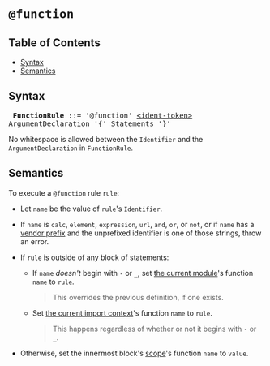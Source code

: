# `@function`

## Table of Contents

* [Syntax](#syntax)
* [Semantics](#semantics)

## Syntax

<x><pre>
**FunctionRule** ::= '@function' [\<ident-token>][] ArgumentDeclaration '{' Statements '}'
</pre></x>

[\<ident-token>]: https://drafts.csswg.org/css-syntax-3/#ident-token-diagram

No whitespace is allowed between the `Identifier` and the `ArgumentDeclaration`
in `FunctionRule`.

## Semantics

To execute a `@function` rule `rule`:

* Let `name` be the value of `rule`'s `Identifier`.

* If `name` is `calc`, `element`, `expression`, `url`, `and`, `or`, or `not`, or
  if `name` has a [vendor prefix] and the unprefixed identifier is one of those
  strings, throw an error.

  [vendor prefix]: ../syntax.md#vendor-prefix

* If `rule` is outside of any block of statements:

  * If `name` *doesn't* begin with `-` or `_`, set [the current module][]'s
    function `name` to `rule`.

    > This overrides the previous definition, if one exists.

  * Set [the current import context][]'s function `name` to `rule`.

    > This happens regardless of whether or not it begins with `-` or `_`.

  [the current module]: ../spec.md#current-module
  [the current import context]: ../spec.md#current-import-context

* Otherwise, set the innermost block's [scope][]'s function `name` to `value`.

  [scope]: ../variables.md#scope

